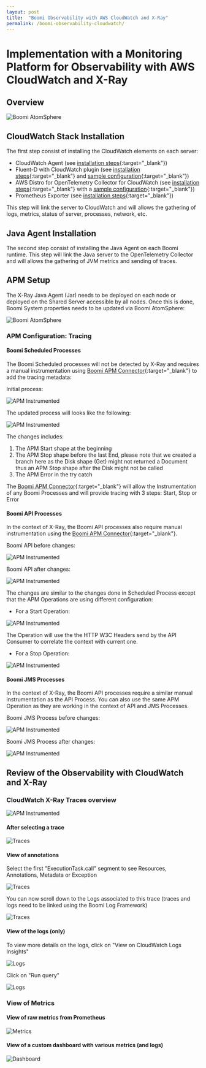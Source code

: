 ```yaml
---
layout: post
title:  "Boomi Observability with AWS CloudWatch and X-Ray"
permalink: /boomi-observability-cloudwatch/
---
```

Implementation with a Monitoring Platform for Observability with AWS CloudWatch and X-Ray
===========================================================

## Overview

![Boomi AtomSphere](/assets/boomi-observability-aws-cloudwatch-xray/cloudwatch+x-ray.png)

## CloudWatch Stack Installation

The first step consist of installing the CloudWatch elements on each server:

- CloudWatch Agent (see [installation steps](https://CloudWatch.com/docs/CloudWatch-cloud/agent/){:target="_blank"})
- Fluent-D with CloudWatch plugin (see [installation steps](https://github.com/fluent-plugins-nursery/fluent-plugin-cloudwatch-logs){:target="_blank"} and [sample configuration](https://github.com/anthonyrabiaza/opentelemetry-log-parser#promtail-configuration){:target="_blank"})
- AWS Distro for OpenTelemetry Collector for CloudWatch (see [installation steps](https://docs.aws.amazon.com/eks/latest/userguide/configure-cw.html){:target="_blank"} with a [sample configuration](https://github.com/anthonyrabiaza/opentelemetry-log-parser#configure-opentelemetry-collector){:target="_blank"})
- Prometheus Exporter (see [installation steps](https://docs.aws.amazon.com/AmazonCloudWatch/latest/monitoring/CloudWatch-Agent-PrometheusEC2.html#CloudWatch-Agent-Prometheus-Java){:target="_blank"})

This step will link the server to CloudWatch and will allows the gathering of logs, metrics, status of server, processes, network, etc.

## Java Agent Installation

The second step consist of installing the Java Agent on each Boomi runtime. This step will link the Java server to the OpenTelemetry Collector and will allows the gathering of JVM metrics and sending of traces.

## APM Setup

The X-Ray Java Agent (Jar) needs to be deployed on each node or deployed on the Shared Server accessible by all nodes. Once this is done, Boomi System properties needs to be updated via Boomi AtomSphere:  

![Boomi AtomSphere](/assets/boomi-observability-aws-cloudwatch-xray/boomi-config-cloudwatch.png)

### APM Configuration: Tracing

#### Boomi Scheduled Processes

The Boomi Scheduled processes will not be detected by X-Ray and requires a manual instrumentation using [Boomi APM Connector](https://github.com/anthonyrabiaza/boomiapm){:target="_blank"} to add the tracing metadata:  

Initial process:

![APM Instrumented](/assets/boomi-observability-aws-cloudwatch-xray/boomi-process-1.png)  

The updated process will looks like the following:  

![APM Instrumented](/assets/boomi-observability-aws-cloudwatch-xray/boomi-process-1-apm.png)  

The changes includes:

1.  The APM Start shape at the beginning
2.  The APM Stop shape before the last End, please note that we created a branch here as the Disk shape (Get) might not returned a Document thus an APM Stop shape after the Disk might not be called
3.  The APM Error in the try catch

The [Boomi APM Connector](https://github.com/anthonyrabiaza/boomiapm){:target="_blank"} will allow the Instrumentation of any Boomi Processes and will provide tracing with 3 steps: Start, Stop or Error

#### Boomi API Processes

In the context of X-Ray, the Boomi API processes also require manual instrumentation using the [Boomi APM Connector](https://github.com/anthonyrabiaza/boomiapm){:target="_blank"}. 

Boomi API before changes:

![APM Instrumented](/assets/boomi-observability-aws-cloudwatch-xray/boomi-process-2.png)  

Boomi API after changes:

![APM Instrumented](/assets/boomi-observability-aws-cloudwatch-xray/boomi-process-2-apm.png)  

The changes are similar to the changes done in Scheduled Process except that the APM Operations are using different configuration:

- For a Start Operation: 

![APM Instrumented](/assets/boomi-observability-aws-cloudwatch-xray/boomi-op-start.png)  

The Operation will use the the HTTP W3C Headers send by the API Consumer to correlate the context with current one.

- For a Stop Operation:

![APM Instrumented](/assets/boomi-observability-aws-cloudwatch-xray/boomi-op-stop.png)

#### Boomi JMS Processes

In the context of X-Ray, the Boomi API processes require a similar manual instrumentation as the API Process. You can also use the same APM Operation as they are working in the context of API and JMS Processes.

Boomi JMS Process before changes:

![APM Instrumented](/assets/boomi-observability-aws-cloudwatch-xray/boomi-process-3.png)  

Boomi JMS Process after changes:

![APM Instrumented](/assets/boomi-observability-aws-cloudwatch-xray/boomi-process-3-apm.png)  

## Review of the Observability with CloudWatch and X-Ray

### CloudWatch X-Ray Traces overview

![APM Instrumented](/assets/boomi-observability-aws-cloudwatch-xray/cloudwatch-traces.png)  

#### After selecting a trace

![Traces](/assets/boomi-observability-aws-cloudwatch-xray/cloudwatch-trace-overview.png)

#### View of annotations

Select the first "ExecutionTask.call" segment to see Resources, Annotations, Metadata or Exception 

![Traces](/assets/boomi-observability-aws-cloudwatch-xray/cloudwatch-trace-annotations.png)

You can now scroll down to the Logs associated to this trace (traces and logs need to be linked using the Boomi Log Framework)

![Traces](/assets/boomi-observability-aws-cloudwatch-xray/cloudwatch-trace-and-logs.png)

#### View of the logs (only)

To view more details on the logs, click on "View on CloudWatch Logs Insights"

![Logs](/assets/boomi-observability-aws-cloudwatch-xray/cloudwatch-logs-screen.png)

Click on "Run query"

![Logs](/assets/boomi-observability-aws-cloudwatch-xray/cloudwatch-logs-only.png)

### View of Metrics

#### View of raw metrics from Prometheus

![Metrics](/assets/boomi-observability-aws-cloudwatch-xray/cloudwatch-metrics.png)

#### View of a custom dashboard with various metrics (and logs)

![Dashboard](/assets/boomi-observability-aws-cloudwatch-xray/cloudwatch-dashboard.png)